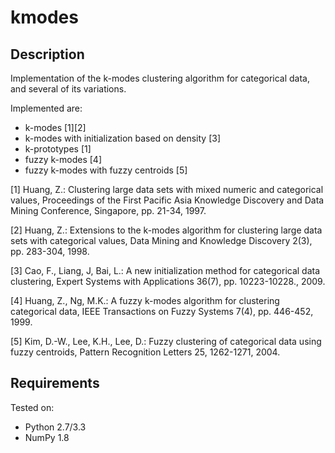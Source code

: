 kmodes
======

Description
-----------
Implementation of the k-modes clustering algorithm for categorical data, and several of its
variations.

Implemented are:
* k-modes [1][2]
* k-modes with initialization based on density [3]
* k-prototypes [1]
* fuzzy k-modes [4]
* fuzzy k-modes with fuzzy centroids [5]

[1] Huang, Z.: Clustering large data sets with mixed numeric and categorical values, Proceedings of
the First Pacific Asia Knowledge Discovery and Data Mining Conference, Singapore, pp. 21-34, 1997.

[2] Huang, Z.: Extensions to the k-modes algorithm for clustering large data sets with categorical
values, Data Mining and Knowledge Discovery 2(3), pp. 283-304, 1998.

[3] Cao, F., Liang, J, Bai, L.: A new initialization method for categorical data clustering, Expert
Systems with Applications 36(7), pp. 10223-10228., 2009.

[4] Huang, Z., Ng, M.K.: A fuzzy k-modes algorithm for clustering categorical data,
IEEE Transactions on Fuzzy Systems 7(4), pp. 446-452, 1999.

[5] Kim, D.-W., Lee, K.H., Lee, D.: Fuzzy clustering of categorical data using fuzzy centroids,
Pattern Recognition Letters 25, 1262-1271, 2004.

Requirements
------------
Tested on:
* Python 2.7/3.3
* NumPy 1.8
